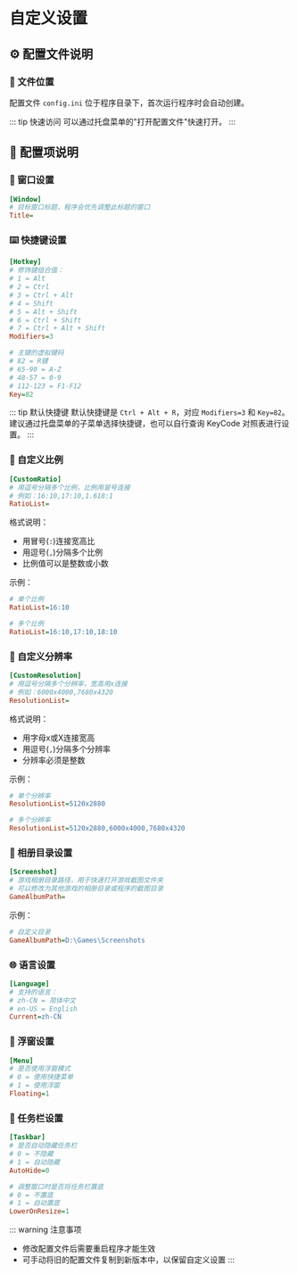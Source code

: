 # 自定义设置

## ⚙️ 配置文件说明

### 📂 文件位置

配置文件 `config.ini` 位于程序目录下，首次运行程序时会自动创建。

::: tip 快速访问
可以通过托盘菜单的"打开配置文件"快速打开。
:::

## 🔧 配置项说明

### 🎯 窗口设置

```ini
[Window]
# 目标窗口标题，程序会优先调整此标题的窗口
Title=
```

### ⌨️ 快捷键设置

```ini
[Hotkey]
# 修饰键组合值：
# 1 = Alt
# 2 = Ctrl
# 3 = Ctrl + Alt
# 4 = Shift
# 5 = Alt + Shift
# 6 = Ctrl + Shift
# 7 = Ctrl + Alt + Shift
Modifiers=3

# 主键的虚拟键码
# 82 = R键
# 65-90 = A-Z
# 48-57 = 0-9
# 112-123 = F1-F12
Key=82
```

::: tip 默认快捷键
默认快捷键是 `Ctrl + Alt + R`，对应 `Modifiers=3` 和 `Key=82`。
建议通过托盘菜单的子菜单选择快捷键，也可以自行查询 KeyCode 对照表进行设置。
:::

### 📐 自定义比例

```ini
[CustomRatio]
# 用逗号分隔多个比例，比例用冒号连接
# 例如：16:10,17:10,1.618:1
RatioList=
```

格式说明：
- 用冒号(`:`)连接宽高比
- 用逗号(`,`)分隔多个比例
- 比例值可以是整数或小数

示例：
```ini
# 单个比例
RatioList=16:10

# 多个比例
RatioList=16:10,17:10,18:10
```

### 📏 自定义分辨率

```ini
[CustomResolution]
# 用逗号分隔多个分辨率，宽高用x连接
# 例如：6000x4000,7680x4320
ResolutionList=
```

格式说明：
- 用字母x或X连接宽高
- 用逗号(`,`)分隔多个分辨率
- 分辨率必须是整数

示例：
```ini
# 单个分辨率
ResolutionList=5120x2880

# 多个分辨率
ResolutionList=5120x2880,6000x4000,7680x4320
```

### 📸 相册目录设置

```ini
[Screenshot]
# 游戏相册目录路径，用于快速打开游戏截图文件夹
# 可以修改为其他游戏的相册目录或程序的截图目录
GameAlbumPath=
```

示例：
```ini
# 自定义目录
GameAlbumPath=D:\Games\Screenshots
```

### 🌐 语言设置

```ini
[Language]
# 支持的语言：
# zh-CN = 简体中文
# en-US = English
Current=zh-CN
```

### 🎯 浮窗设置

```ini
[Menu]
# 是否使用浮窗模式
# 0 = 使用快捷菜单
# 1 = 使用浮窗
Floating=1
```

### 🔽 任务栏设置

```ini
[Taskbar]
# 是否自动隐藏任务栏
# 0 = 不隐藏
# 1 = 自动隐藏
AutoHide=0

# 调整窗口时是否将任务栏置底
# 0 = 不置底
# 1 = 自动置底
LowerOnResize=1
```

::: warning 注意事项
- 修改配置文件后需要重启程序才能生效
- 可手动将旧的配置文件复制到新版本中，以保留自定义设置
:::